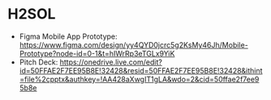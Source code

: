# H2SOL
- Figma Mobile App Prototype: https://www.figma.com/design/yy4QYD0jcrc5g2KsMy46Jh/Mobile-Prototype?node-id=0-1&t=hIWrRp3eTGLx9YiK
- Pitch Deck: https://onedrive.live.com/edit?id=50FFAE2F7EE95B8E!32428&resid=50FFAE2F7EE95B8E!32428&ithint=file%2cpptx&authkey=!AA428aXwgIT1gLA&wdo=2&cid=50ffae2f7ee95b8e

